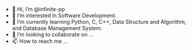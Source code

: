 - 👋 Hi, I’m @infinite-pp
- 👀 I’m interested in Software Development.
- 🌱 I’m currently learning Python, C, C++, Data Structure and Algorithm, and Database Management System.
- 💞️ I’m looking to collaborate on ...
- 📫 How to reach me ...

<!---
infinite-pp/infinite-pp is a ✨ special ✨ repository because its `README.md` (this file) appears on your GitHub profile.
You can click the Preview link to take a look at your changes.
--->
